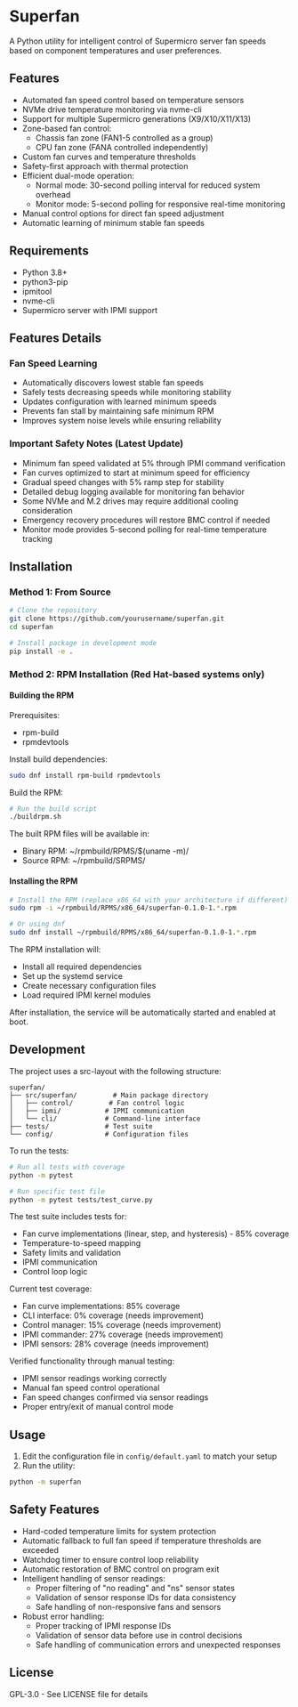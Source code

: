 # Superfan

A Python utility for intelligent control of Supermicro server fan speeds based on component temperatures and user preferences.

## Features

- Automated fan speed control based on temperature sensors
- NVMe drive temperature monitoring via nvme-cli
- Support for multiple Supermicro generations (X9/X10/X11/X13)
- Zone-based fan control:
  * Chassis fan zone (FAN1-5 controlled as a group)
  * CPU fan zone (FANA controlled independently)
- Custom fan curves and temperature thresholds
- Safety-first approach with thermal protection
- Efficient dual-mode operation:
  * Normal mode: 30-second polling interval for reduced system overhead
  * Monitor mode: 5-second polling for responsive real-time monitoring
- Manual control options for direct fan speed adjustment
- Automatic learning of minimum stable fan speeds

## Requirements

- Python 3.8+
- python3-pip
- ipmitool
- nvme-cli
- Supermicro server with IPMI support

## Features Details

### Fan Speed Learning
- Automatically discovers lowest stable fan speeds
- Safely tests decreasing speeds while monitoring stability
- Updates configuration with learned minimum speeds
- Prevents fan stall by maintaining safe minimum RPM
- Improves system noise levels while ensuring reliability

### Important Safety Notes (Latest Update)
- Minimum fan speed validated at 5% through IPMI command verification
- Fan curves optimized to start at minimum speed for efficiency
- Gradual speed changes with 5% ramp step for stability
- Detailed debug logging available for monitoring fan behavior
- Some NVMe and M.2 drives may require additional cooling consideration
- Emergency recovery procedures will restore BMC control if needed
- Monitor mode provides 5-second polling for real-time temperature tracking

## Installation

### Method 1: From Source

```bash
# Clone the repository
git clone https://github.com/yourusername/superfan.git
cd superfan

# Install package in development mode
pip install -e .
```

### Method 2: RPM Installation (Red Hat-based systems only)

#### Building the RPM

Prerequisites:
- rpm-build
- rpmdevtools

Install build dependencies:
```bash
sudo dnf install rpm-build rpmdevtools
```

Build the RPM:
```bash
# Run the build script
./buildrpm.sh
```

The built RPM files will be available in:
- Binary RPM: ~/rpmbuild/RPMS/$(uname -m)/
- Source RPM: ~/rpmbuild/SRPMS/

#### Installing the RPM

```bash
# Install the RPM (replace x86_64 with your architecture if different)
sudo rpm -i ~/rpmbuild/RPMS/x86_64/superfan-0.1.0-1.*.rpm

# Or using dnf
sudo dnf install ~/rpmbuild/RPMS/x86_64/superfan-0.1.0-1.*.rpm
```

The RPM installation will:
- Install all required dependencies
- Set up the systemd service
- Create necessary configuration files
- Load required IPMI kernel modules

After installation, the service will be automatically started and enabled at boot.

## Development

The project uses a src-layout with the following structure:

```
superfan/
├── src/superfan/         # Main package directory
│   ├── control/         # Fan control logic
│   ├── ipmi/           # IPMI communication
│   └── cli/            # Command-line interface
├── tests/              # Test suite
└── config/             # Configuration files
```

To run the tests:

```bash
# Run all tests with coverage
python -m pytest

# Run specific test file
python -m pytest tests/test_curve.py
```

The test suite includes tests for:
- Fan curve implementations (linear, step, and hysteresis) - 85% coverage
- Temperature-to-speed mapping
- Safety limits and validation
- IPMI communication
- Control loop logic

Current test coverage:
- Fan curve implementations: 85% coverage
- CLI interface: 0% coverage (needs improvement)
- Control manager: 15% coverage (needs improvement)
- IPMI commander: 27% coverage (needs improvement)
- IPMI sensors: 28% coverage (needs improvement)

Verified functionality through manual testing:
- IPMI sensor readings working correctly
- Manual fan speed control operational
- Fan speed changes confirmed via sensor readings
- Proper entry/exit of manual control mode

## Usage

1. Edit the configuration file in `config/default.yaml` to match your setup
2. Run the utility:

```bash
python -m superfan
```

## Safety Features

- Hard-coded temperature limits for system protection
- Automatic fallback to full fan speed if temperature thresholds are exceeded
- Watchdog timer to ensure control loop reliability
- Automatic restoration of BMC control on program exit
- Intelligent handling of sensor readings:
  * Proper filtering of "no reading" and "ns" sensor states
  * Validation of sensor response IDs for data consistency
  * Safe handling of non-responsive fans and sensors
- Robust error handling:
  * Proper tracking of IPMI response IDs
  * Validation of sensor data before use in control decisions
  * Safe handling of communication errors and unexpected responses

## License

GPL-3.0 - See LICENSE file for details
